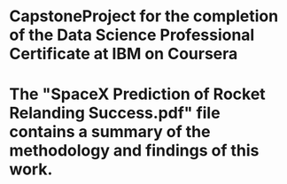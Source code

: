 # CapstoneProject for the completion of the Data Science Professional Certificate at IBM on Coursera
# The "SpaceX Prediction of Rocket Relanding Success.pdf" file contains a summary of the methodology and findings of this work. 
